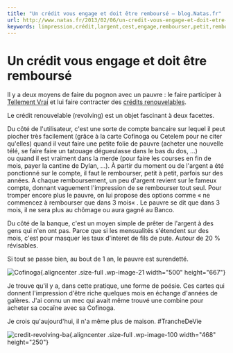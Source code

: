 ```yaml
---
title: "Un crédit vous engage et doit être remboursé – blog.Natas.fr"
url: http://www.natas.fr/2013/02/06/un-credit-vous-engage-et-doit-etre-rembourse/
keywords: limpression,crédit,largent,cest,engage,rembourser,petit,remboursé,blognatasfr,mois,compte,pauvre,côté,faire
---
```

Un crédit vous engage et doit être remboursé
============================================

Il y a deux moyens de faire du pognon avec un pauvre : le faire participer à [Tellement Vrai](http://fr.wikipedia.org/wiki/Humiliation_publique) et lui faire contracter des [crédits renouvelables](http://vosdroits.service-public.fr/N99.xhtml "PROFITEZ D'UN CREDIT RENOUVELABLE AU TAUX DE 25% TEG").

Le crédit renouvelable (revolving) est un objet fascinant à deux facettes.

Du côté de l'utilisateur, c'est une sorte de compte bancaire sur lequel il peut piocher très facilement (grâce à la carte Cofinoga ou Cetelem pour ne citer qu'elles) quand il veut faire une petite folie de pauvre (acheter une nouvelle télé, se faire faire un tatouage dégueulasse dans le bas du dos, ...) ou quand il est vraiment dans la merde (pour faire les courses en fin de mois, payer la cantine de Dylan, ...). À partir du moment ou de l'argent a été ponctionné sur le compte, il faut le rembourser, petit à petit, parfois sur des années. A chaque remboursement, un peu d'argent revient sur le fameux compte, donnant vaguement l'impression de se rembourser tout seul. Pour tromper encore plus le pauvre, on lui propose des options comme « ne commencez à rembourser que dans 3 mois« . Le pauvre se dit que dans 3 mois, il ne sera plus au chômage ou aura gagné au Banco.

Du côté de la banque, c'est un moyen simple de prêter de l'argent à des gens qui n'en ont pas. Parce que si les mensualités s'étendent sur des mois, c'est pour masquer les taux d'interet de fils de pute. Autour de 20 % révisables.

Si tout se passe bien, au bout de 1 an, le pauvre est surendetté.

![Cofinoga](http://blog.natas.fr/wp-content/uploads/2014/05/Cofinoga_xvqaf8.png){.aligncenter .size-full .wp-image-21 width="500" height="667"}

Je trouve qu'il y a, dans cette pratique, une forme de poésie. Ces cartes qui donnent l'impression d'être riche quelques mois en échange d'années de galères. J'ai connu un mec qui avait même trouvé une combine pour acheter sa cocaïne avec sa Cofinoga.

Je crois qu'aujourd'hui, il n'a même plus de maison. \#TrancheDeVie

![credit-revolving-ba](http://blog.natas.fr/wp-content/uploads/2014/05/credit-revolving-ba_xkekrm.jpg){.aligncenter .size-full .wp-image-100 width="468" height="250"}
